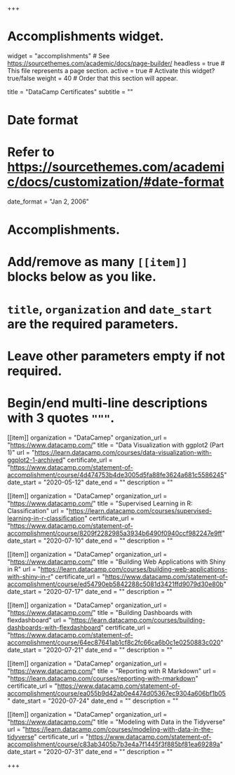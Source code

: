 +++
# Accomplishments widget.
widget = "accomplishments"  # See https://sourcethemes.com/academic/docs/page-builder/
headless = true  # This file represents a page section.
active = true  # Activate this widget? true/false
weight = 40  # Order that this section will appear.

title = "DataCamp Certificates"
subtitle = ""

# Date format
#   Refer to https://sourcethemes.com/academic/docs/customization/#date-format
date_format = "Jan 2, 2006"

# Accomplishments.
#   Add/remove as many `[[item]]` blocks below as you like.
#   `title`, `organization` and `date_start` are the required parameters.
#   Leave other parameters empty if not required.
#   Begin/end multi-line descriptions with 3 quotes `"""`.
  
[[item]]
  organization = "DataCamep"
  organization_url = "https://www.datacamp.com/"
  title = "Data Visualization with ggplot2 (Part 1)"
  url = "https://learn.datacamp.com/courses/data-visualization-with-ggplot2-1-archived"
  certificate_url = "https://www.datacamp.com/statement-of-accomplishment/course/4d474753b4de3005d5fa88fe3624a681c5586245"
  date_start = "2020-05-12"
  date_end = ""
  description = ""

[[item]]
  organization = "DataCamep"
  organization_url = "https://www.datacamp.com/"
  title = "Supervised Learning in R: Classification"
  url = "https://learn.datacamp.com/courses/supervised-learning-in-r-classification"
  certificate_url = "https://www.datacamp.com/statement-of-accomplishment/course/8209f2282985a3934b6490f0940ccf982247e9ff"
  date_start = "2020-07-10"
  date_end = ""
  description = ""
  
[[item]]
  organization = "DataCamep"
  organization_url = "https://www.datacamp.com/"
  title = "Building Web Applications with Shiny in R"
  url = "https://learn.datacamp.com/courses/building-web-applications-with-shiny-in-r"
  certificate_url = "https://www.datacamp.com/statement-of-accomplishment/course/ed54790eb5842288c5081d3421ffd9079d30e80b"
  date_start = "2020-07-17"
  date_end = ""
  description = ""

[[item]]
  organization = "DataCamep"
  organization_url = "https://www.datacamp.com/"
  title = "Building Dashboards with flexdashboard"
  url = "https://learn.datacamp.com/courses/building-dashboards-with-flexdashboard"
  certificate_url = "https://www.datacamp.com/statement-of-accomplishment/course/64ec87641ab1cf8c2fc66ca6b0c1e0250883c020"
  date_start = "2020-07-21"
  date_end = ""
  description = ""

[[item]]
  organization = "DataCamep"
  organization_url = "https://www.datacamp.com/"
  title = "Reporting with R Markdown"
  url = "https://learn.datacamp.com/courses/reporting-with-rmarkdown"
  certificate_url = "https://www.datacamp.com/statement-of-accomplishment/course/ea055b9d42ab0e4474d05367ec9304a606bf1b05"
  date_start = "2020-07-24"
  date_end = ""
  description = ""  

[[item]]
  organization = "DataCamep"
  organization_url = "https://www.datacamp.com/"
  title = "Modeling with Data in the Tidyverse"
  url = "https://learn.datacamp.com/courses/modeling-with-data-in-the-tidyverse"
  certificate_url = "https://www.datacamp.com/statement-of-accomplishment/course/c83ab3405b7b3e4a7f1445f3f885bf81ea69289a"
  date_start = "2020-07-31"
  date_end = ""
  description = ""



+++
